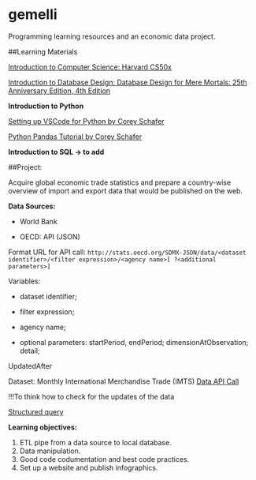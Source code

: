 # gemelli
Programming learning resources and an economic data project.

##Learning Materials


[Introduction to Computer Science: Harvard CS50x](https://cs50.harvard.edu/x/2021/)

[Introduction to Database Design: Database Design for Mere Mortals: 25th Anniversary Edition, 4th Edition](https://3lib.net/book/16352060/f49fed)

**Introduction to Python**

[Setting up VSCode for Python by Corey Schafer](https://www.youtube.com/watch?v=-nh9rCzPJ20&t=74s)

[Python Pandas Tutorial by Corey Schafer](https://www.youtube.com/watch?v=ZyhVh-qRZPA&list=PL-osiE80TeTsWmV9i9c58mdDCSskIFdDS)

**Introduction to SQL -> to add**

##Project:

Acquire global economic trade statistics and prepare a country-wise overview of import and export data that would be published on the web.

**Data Sources:**

- World Bank 

- OECD: API (JSON)

Format URL for API call: `http://stats.oecd.org/SDMX-JSON/data/<dataset identifier>/<filter expression>/<agency name>[ ?<additional parameters>]`

Variables: 
- dataset identifier; 
- filter expression;
- agency name;

- optional parameters: startPeriod, endPeriod; dimensionAtObservation; detail;

UpdatedAfter
  
Dataset: Monthly International Merchandise Trade (IMTS)
[Data API Call](https://stats.oecd.org/SDMX-JSON/data/MEI_TRD/XTEXVA01+XTIMVA01+XTNTVA01.AUS+AUT+BEL+CAN+CHL+COL+CRI+CZE+DNK+EST+FIN+FRA+DEU+GRC+HUN+ISL+IRL+ISR+ITA+JPN+KOR+LVA+LTU+LUX+MEX+NLD+NZL+NOR+POL+PRT+SVK+SVN+ESP+SWE+CHE+TUR+GBR+USA+EA19+EU27_2020+G-7+OECD+NMEC+ARG+BRA+CHN+IND+IDN+RUS+SAU+ZAF+BRIICS.CXMLSA+CXML+NCMLSA+NCML+GPSA+GYSA.M/all?startTime=2014-01&endTime=2021-08&pid=27d76367-1c01-4c81-962a-2dc28bb01fc6)

!!!To think how to check for the updates of the data

[Structured query](https://stats.oecd.org/restsdmx/sdmx.ashx/GetDataStructure/MEI_TRD?pid=27d76367-1c01-4c81-962a-2dc28bb01fc6)
  
  
  
  
**Learning objectives:**
1. ETL pipe from a data source to local database.
2. Data manipulation.
3. Good code codumentation and best code practices.
4. Set up a website and publish infographics.


